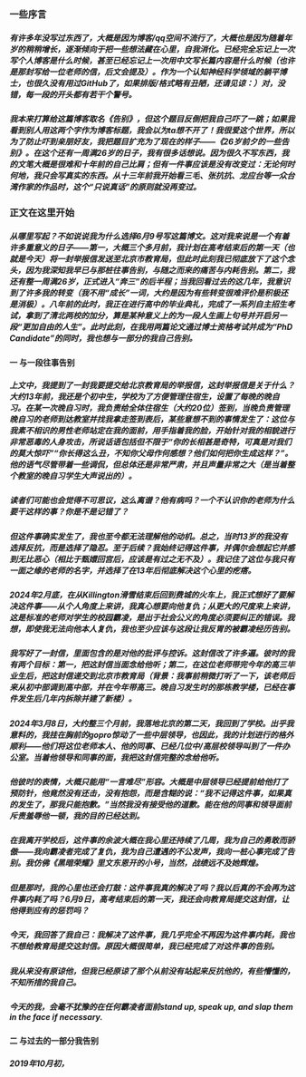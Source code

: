 ### 一些序言
##### 有许多年没写过东西了，大概是因为博客/qq空间不流行了，大概也是因为随着年岁的稍稍增长，逐渐倾向于把一些想法藏在心里，自我消化。已经完全忘记上一次写个人博客是什么时候，甚至已经忘记上一次用中文写长篇内容是什么时候（也许是那封写给一位老师的信，后文会提及）。作为一个认知神经科学领域的躺平博士，也很久没有用过GitHub了，如果排版/格式略有丑陋，还请见谅：）对，没错，每一段的开头都有若干个警号。
##### 我本来打算给这篇博客取名《告别》，但这个题目反倒把我自己吓了一跳；如果我看到别人用这两个字作为博客标题，我会以为ta想不开了！我很爱这个世界，所以为了防止吓到亲朋好友，我把题目扩充为了现在的样子——《26岁前夕的一些告别》。在这个还有一周满26岁的日子，我有很多话想说。因为很久不写东西，我的文笔大概是很难和十年前的自己比肩；但有一件事应该是没有改变过：无论何时何地，我只会写真实的东西。从十三年前我开始看三毛、张抗抗、龙应台等一众台湾作家的作品时，这个“只说真话”的原则就没再变过。
### 正文在这里开始
##### 从哪里写起？不如说说我为什么选择6月9号写这篇博文。这对我来说是一个有着许多重意义的日子——第一，大概三个多月前，我计划在高考结束后的第一天（也就是今天）将一封举报信发送至北京市教育局，但此时此刻我已彻底放下了这个念头，因为我深知我早已与那桩往事告别，与随之而来的痛苦与内耗告别。第二，我还有整一周满26岁，正式进入“奔三”的后半程；当我回看过去的这几年，我意识到了许多我的转变（我不用“成长”一词，大约是因为有些转变很难评价是积极还是消极）。八年前的此时，我正在进行高中的毕业典礼，完成了一系列自主招生考试，拿到了清北两校的加分，算是某种意义上的为一段人生画上句号并开启另一段“更加自由的人生”。此时此刻，在我用两篇论文通过博士资格考试并成为“PhD Candidate”的同时，我也想与一部分的我自己告别。
#### 一 与一段往事告别
##### 上文中，我提到了一封我要提交给北京教育局的举报信，这封举报信是关于什么？大约13年前，我还是个初中生，学校为了方便管理住宿生，设置了每晚的晚自习。在某一次晚自习时，我负责给全体住宿生（大约20位）签到，当晚负责管理晚自习的老师到达教室并找我拿走签到表后，某些意想不到的事情发生了：这位与我素不相识的男性老师站定在我的面前，用手指着我的脸，开始针对我的相貌进行非常恶毒的人身攻击，所说话语包括但不限于“你的长相甚是奇特，可真是对我们的莫大惊吓”“你长得这么丑，不知你父母作何感想？他们如何把你生成这样？”。他的语气尽管带着一些调侃，但总体还是非常严肃，并且声量非常之大（是当着整个教室的晚自习学生大声说出的）。
##### 读者们可能也会觉得不可思议，这么离谱？他有病吗？一个不认识你的老师为什么要干这样的事？你是不是记错了？
##### 但这件事确实发生了，我也至今都无法理解他的动机。总之，当时13岁的我没有选择反抗，而是选择了隐忍。至于后续？我始终记得这件事，并偶尔会想起它并感到无比恶心（相比于甄嬛回宫后，应该是有过之无不及）。我记住了这位与我只有一面之缘的老师的名字，并选择了在13年后彻底解决这个心里的疙瘩。
##### 2024年2月底，在从Killington滑雪结束后回到费城的火车上，我正式想好了要解决这件事——从个人角度上来讲，我真心想要向他复仇；从更大的尺度来上来讲，这是标准的老师对学生的校园霸凌，是出于社会公义的角度必须要纠正的错误。我想，即使我无法向他本人复仇，我也至少应该与这段让我反胃的被霸凌经历告别。
##### 我写好了一封信，里面包含的是对他的批评与控诉。这封信改了许多遍。彼时的我有两个目标：第一，把这封信当面念给他听；第二，在这位老师带完今年的高三毕业生后，把这封信递交到北京市教育局（背景：我事前稍微打听了一下，该老师后来从初中部调到高中部，并在今年带高三。晚自习发生时的那栋教学楼，已经在事件发生后几年内拆除并建了新楼）。
##### 2024年3月8日，大约整三个月前，我落地北京的第二天，我回到了学校。出乎我意料的，我挂在胸前的gopro惊动了一些中层领导，也因此，我的计划进行的格外顺利——他们将这位老师本人、他的同事、已经几位中/高层校领导叫到了一件办公室。当着他领导和同事的面，我把这封信完整的念给他听。
##### 他彼时的表情，大概只能用“一言难尽”形容。大概是中层领导已经提前给他打了预防针，他竟然没有还击，没有抱怨，而是含糊的说：“我不记得这件事，如果真的发生了，那我只能抱歉。”当然我没有接受他的道歉。能在他的同事和领导面前斥责羞辱他一顿，我的目的已经达到。
##### 在我离开学校后，这件事的余波大概在我心里还持续了几周，我为自己的勇敢而骄傲——我向霸凌者完成了复仇，我为自己遭遇的不公发声，我向一桩心事完成了告别。我仿佛《黑暗荣耀》里文东恩开的小号，当然，战绩远不及她辉煌。
##### 但是那时，我的心里也还会打鼓：这件事我真的解决了吗？我以后真的不会再为这件事内耗了吗？6月9日，高考结束后的第一天，我还会向教育局提交这封信，让他得到应有的惩罚吗？
##### 今天，我回答了我自己：我解决了这件事，我几乎完全不再因为这件事内耗，我也不想给教育局提交这封信。原因大概很简单，我已经完成了对这件事的告别。
##### 我从来没有原谅他，但我已经原谅了那个从前没有站起来反抗他的，有些懵懂的，不知所措的我自己。
##### 今天的我，会毫不犹豫的在任何霸凌者面前stand up, speak up, and slap them in the face if necessary.

#### 二 与过去的一部分我告别
##### 2019年10月初，
